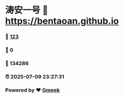 # 涛安一号 :link: https://bentaoan.github.io 
### :page_facing_up: [123](https://bentaoan.github.io/tag.html) 
### :speech_balloon: 0 
### :hibiscus: 134286 
### :alarm_clock: 2025-07-09 23:27:31 
### Powered by :heart: [Gmeek](https://github.com/Meekdai/Gmeek)

